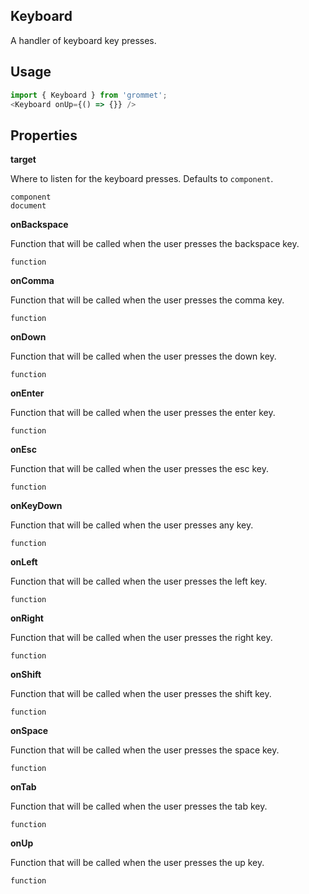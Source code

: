 ## Keyboard
A handler of keyboard key presses.

## Usage

```javascript
import { Keyboard } from 'grommet';
<Keyboard onUp={() => {}} />
```

## Properties

**target**

Where to listen for the keyboard presses. Defaults to `component`.

```
component
document
```

**onBackspace**

Function that will be called when the user presses the backspace key.

```
function
```

**onComma**

Function that will be called when the user presses the comma key.

```
function
```

**onDown**

Function that will be called when the user presses the down key.

```
function
```

**onEnter**

Function that will be called when the user presses the enter key.

```
function
```

**onEsc**

Function that will be called when the user presses the esc key.

```
function
```

**onKeyDown**

Function that will be called when the user presses any key.

```
function
```

**onLeft**

Function that will be called when the user presses the left key.

```
function
```

**onRight**

Function that will be called when the user presses the right key.

```
function
```

**onShift**

Function that will be called when the user presses the shift key.

```
function
```

**onSpace**

Function that will be called when the user presses the space key.

```
function
```

**onTab**

Function that will be called when the user presses the tab key.

```
function
```

**onUp**

Function that will be called when the user presses the up key.

```
function
```
  